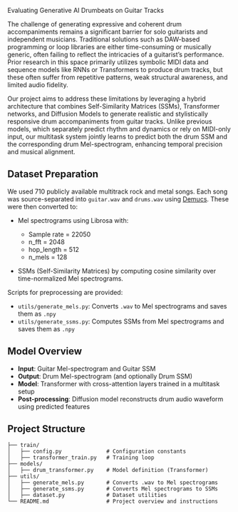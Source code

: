 Evaluating Generative AI Drumbeats on Guitar Tracks

The challenge of generating expressive and coherent drum accompaniments remains a significant barrier for solo guitarists and independent musicians. Traditional solutions such as DAW-based programming or loop libraries are either time-consuming or musically generic, often failing to reflect the intricacies of a guitarist’s performance. Prior research in this space primarily utilizes symbolic MIDI data and sequence models like RNNs or Transformers to produce drum tracks, but these often suffer from repetitive patterns, weak structural awareness, and limited audio fidelity.

Our project aims to address these limitations by leveraging a hybrid architecture that combines Self-Similarity Matrices (SSMs), Transformer networks, and Diffusion Models to generate realistic and stylistically responsive drum accompaniments from guitar tracks. Unlike previous models, which separately predict rhythm and dynamics or rely on MIDI-only input, our multitask system jointly learns to predict both the drum SSM and the corresponding drum Mel-spectrogram, enhancing temporal precision and musical alignment.

## Dataset Preparation

We used 710 publicly available multitrack rock and metal songs. Each song was source-separated into `guitar.wav` and `drums.wav` using [Demucs](https://github.com/facebookresearch/demucs). These were then converted to:

- Mel spectrograms using Librosa with:
  - Sample rate = 22050
  - n_fft = 2048
  - hop_length = 512
  - n_mels = 128

- SSMs (Self-Similarity Matrices) by computing cosine similarity over time-normalized Mel spectrograms.

Scripts for preprocessing are provided:
- `utils/generate_mels.py`: Converts `.wav` to Mel spectrograms and saves them as `.npy`
- `utils/generate_ssms.py`: Computes SSMs from Mel spectrograms and saves them as `.npy`

## Model Overview

- **Input**: Guitar Mel-spectrogram and Guitar SSM
- **Output**: Drum Mel-spectrogram (and optionally Drum SSM)
- **Model**: Transformer with cross-attention layers trained in a multitask setup
- **Post-processing**: Diffusion model reconstructs drum audio waveform using predicted features

## Project Structure

```
├── train/
│   ├── config.py              # Configuration constants
│   ├── transformer_train.py   # Training loop
├── models/
│   ├── drum_transformer.py    # Model definition (Transformer)
├── utils/
│   ├── generate_mels.py       # Converts .wav to Mel spectrograms
│   ├── generate_ssms.py       # Converts Mel spectrograms to SSMs
│   ├── dataset.py             # Dataset utilities
└── README.md                  # Project overview and instructions
```

